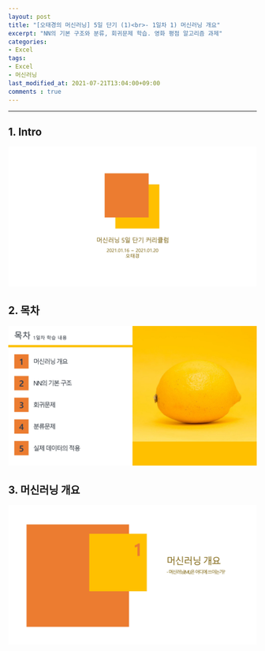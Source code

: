 ```yaml
---
layout: post
title: "[오태경의 머신러닝] 5일 단기 (1)<br>- 1일차 1) 머신러닝 개요"
excerpt: "NN의 기본 구조와 분류, 회귀문제 학습. 영화 평점 알고리즘 과제"
categories:
- Excel
tags:
- Excel
- 머신러닝
last_modified_at: 2021-07-21T13:04:00+09:00
comments : true
---
```

<hr>
<div>
    <h2>1. Intro</h2>
    <div style="align-items: center;">
    <img src="/assets/Excel-5일-단기-1/0001.jpg">
    </div>
</div>
<div>
    <h2>2. 목차</h2>
    <div style="align-items: center;">
    <img src="/assets/Excel-5일-단기-1/0003.jpg">
    </div>
</div>
<div>
    <h2>3. 머신러닝 개요</h2>
    <div style="align-items: center;">
    <img src="/assets/Excel-5일-단기-1/0004.jpg">
    </div>
</div>
